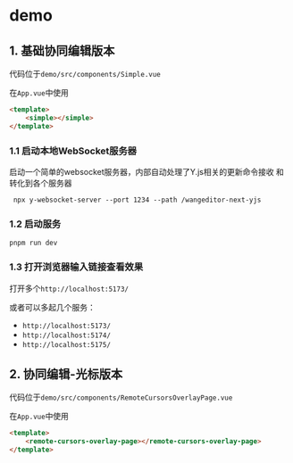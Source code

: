 # demo

## 1. 基础协同编辑版本

代码位于`demo/src/components/Simple.vue`

在`App.vue`中使用
```html
<template>
    <simple></simple>
</template>
```

### 1.1 启动本地WebSocket服务器
启动一个简单的websocket服务器，内部自动处理了Y.js相关的更新命令接收 和 转化到各个服务器
```shell
 npx y-websocket-server --port 1234 --path /wangeditor-next-yjs
```

### 1.2 启动服务
```shell
pnpm run dev
```

### 1.3 打开浏览器输入链接查看效果
打开多个`http://localhost:5173/`

或者可以多起几个服务：
- `http://localhost:5173/`
- `http://localhost:5174/`
- `http://localhost:5175/`

## 2. 协同编辑-光标版本

代码位于`demo/src/components/RemoteCursorsOverlayPage.vue`

在`App.vue`中使用
```html
<template>
    <remote-cursors-overlay-page></remote-cursors-overlay-page>
</template>
```